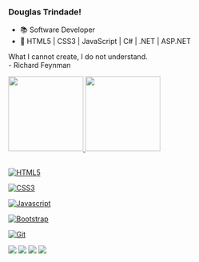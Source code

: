 ### Douglas Trindade!

- 📚 Software Developer
- 🌱 HTML5 | CSS3 | JavaScript | C# | .NET | ASP.NET

What I cannot create, I do not understand.<br>
                         - Richard Feynman</br>
<div>
  <a href="https://github.com/DouglasTrindade">
  <img height="150em" src="https://github-readme-stats.vercel.app/api?username=douglastrindade&show_icons=true&theme=dark&include_all_commits=true&count_private=true"/>
  <img height="150em" src="https://github-readme-stats.vercel.app/api/top-langs/?username=douglastrindade&layout=compact&langs_count=7&theme=dark"/>
</div>
  
 
<div style="display: inline_block"><br>

![HTML5](https://img.shields.io/badge/html5-%23323330.svg?style=for-the-badge&logo=html5&logoColor=E34F26)

![CSS3](https://img.shields.io/badge/css3-%23323330.svg?style=for-the-badge&logo=css3&logoColor=1572B6)

![Javascript](https://img.shields.io/badge/JavaScript-323330?style=for-the-badge&logo=javascript&logoColor=F7DF1E)

![Bootstrap](https://img.shields.io/badge/bootstrap-%23323330.svg?style=for-the-badge&logo=bootstrap&logoColor=865dc4)

![Git](https://img.shields.io/badge/git-%23323330.svg?style=for-the-badge&logo=git&logoColor=F05033)

</div>
  
<div>
    <a href="https://instagram.com/douglastrindade1" alt="Instagram">
    <img src="https://img.shields.io/badge/-Instagram-1C1C1C?style=for-the-badge&logo=Instagram&logoColor=00FFFF&link=https://instagram.com/douglastrindade1"/></a>
    <a href="https://discord.gg/ZdSECpBT4t" target="_blank"><img src="https://img.shields.io/badge/-Discord-%23333?style=for-the-badge&logo=hotmail&logoColor=white"         target="_blank"></a>
    <a href = "mailto:douglastrindade22@hotmail.com"><img src="https://img.shields.io/badge/-Hotmail-%23333?style=for-the-badge&logo=hotmail&logoColor=white" target="_blank"></a>
    <a href="https://www.linkedin.com/in/douglastrindade1/" alt="Linkedin">
    <img src="https://img.shields.io/badge/-Linkedin-1C1C1C?style=for-the-badge&logo=Linkedin&logoColor=00FFFF&link=https://www.linkedin.com/in/douglastrindade1/"/>       </a>
</div>
      
